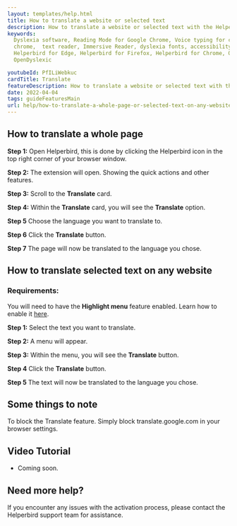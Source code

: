 ```yaml
---
layout: templates/help.html
title: How to translate a website or selected text
description: How to translate a website or selected text with the Helperbird browser extension.
keywords:
  Dyslexia software, Reading Mode for Google Chrome, Voice typing for chrome, Text to speech for
  chrome,  text reader, Immersive Reader, dyslexia fonts, accessibility software, dyslexia software,
  Helperbird for Edge, Helperbird for Firefox, Helperbird for Chrome, Opendyslexic for Chrome,
  OpenDyslexic

youtubeId: PfILiWebkuc
cardTitle: Translate
featureDescription: How to translate a website or selected text with the Helperbird browser extension.
date: 2022-04-04
tags: guideFeaturesMain
url: help/how-to-translate-a-whole-page-or-selected-text-on-any-website/
---
```





## How to translate a whole page

**Step 1:** Open Helperbird, this is done by clicking the Helperbird icon in the top right corner of your browser window.

**Step 2:** The extension will open. Showing the quick actions and other features.

**Step 3:** Scroll to the **Translate** card.

**Step 4:** Within the **Translate** card, you will see the **Translate** option.

**Step 5** Choose the language you want to translate to.

**Step 6** Click the **Translate** button.

**Step 7** The page will now be translated to the language you chose.


## How to translate selected text on any website

### Requirements:
You will need to have the **Highlight menu** feature enabled. Learn how to enable it [here](https://helperbird.com/help/how-to-enable-the-highlight-menu/).

**Step 1:** Select the text you want to translate.

**Step 2:** A menu will appear.

**Step 3:** Within the menu, you will see the **Translate** button.

**Step 4** Click the **Translate** button.

**Step 5** The text will now be translated to the language you chose.


## Some things to note

To block the Translate feature. Simply block translate.google.com in your browser settings.


## Video Tutorial

- Coming soon.



## Need more help?

If you encounter any issues with the activation process, please contact the Helperbird support team for assistance.






